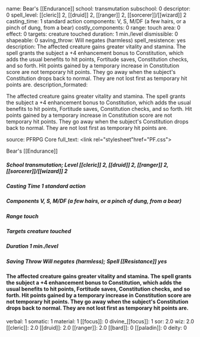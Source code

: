 name: Bear's [[Endurance]]
school: transmutation
subschool: 0
descriptor: 0
spell_level: [[cleric]] 2, [[druid]] 2, [[ranger]] 2, [[sorcerer]]/[[wizard]] 2
casting_time: 1 standard action
components: V, S, M/DF (a few hairs, or a pinch of dung, from a bear)
costly_components: 0
range: touch
area: 0
effect: 0
targets: creature touched
duration: 1 min./level
dismissible: 0
shapeable: 0
saving_throw: Will negates (harmless)
spell_resistence: yes
description: The affected creature gains greater vitality and stamina. The spell grants the subject a +4 enhancement bonus to Constitution, which adds the usual benefits to hit points, Fortitude saves, Constitution checks, and so forth. Hit points gained by a temporary increase in Constitution score are not temporary hit points. They go away when the subject's Constitution drops back to normal. They are not lost first as temporary hit points are.
description_formated: <p>The affected creature gains greater vitality and stamina. The spell grants the subject a +4 enhancement bonus to Constitution, which adds the usual benefits to hit points, Fortitude saves, Constitution checks, and so forth. Hit points gained by a temporary increase in Constitution score are not temporary hit points. They go away when the subject's Constitution drops back to normal. They are not lost first as temporary hit points are.</p>
source: PFRPG Core
full_text: <link rel="stylesheet"href="PF.css"><div class="heading"><p class="alignleft">Bear's [[Endurance]] </p><div style="clear: both;"></div></div><div><h5><b>School </b>transmutation; <b>Level </b>[[cleric]] 2, [[druid]] 2, [[ranger]] 2, [[sorcerer]]/[[wizard]] 2</h5><h5><b>Casting Time </b>1 standard action</h5><h5><b>Components </b>V, S, M/DF (a few hairs, or a pinch of dung, from a bear)</h5><h5><b>Range </b>touch</h5><h5><b>Targets </b> creature touched</h5><h5><b>Duration </b>1 min./level</h5><h5><b>Saving Throw </b>Will negates (harmless); <b>Spell [[Resistance]] </b>yes</h5></div><div><h4><p>The affected creature gains greater vitality and stamina. The spell grants the subject a +4 enhancement bonus to Constitution, which adds the usual benefits to hit points, Fortitude saves, Constitution checks, and so forth. Hit points gained by a temporary increase in Constitution score are not temporary hit points. They go away when the subject's Constitution drops back to normal. They are not lost first as temporary hit points are.</p></h4></div>
verbal: 1
somatic: 1
material: 1
[[focus]]: 0
divine_[[focus]]: 1
sor: 2.0
wiz: 2.0
[[cleric]]: 2.0
[[druid]]: 2.0
[[ranger]]: 2.0
[[bard]]: 0
[[paladin]]: 0
deity: 0
